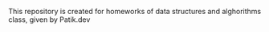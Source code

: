 This repository is created for homeworks of data structures and alghorithms class, given by Patik.dev
